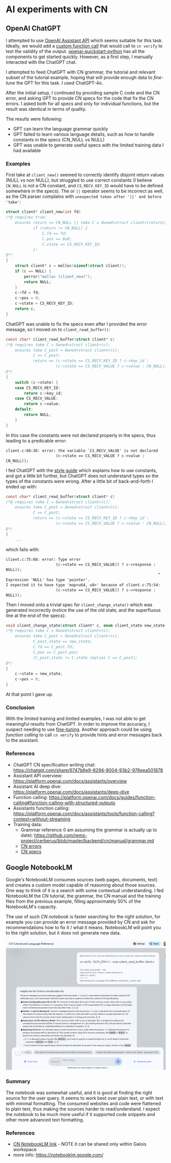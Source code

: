 # AI experiments with CN

## OpenAI ChatGPT

I attempted to use [OpenAI Assistant API](https://platform.openai.com/docs/assistants/overview) which seems suitable for this task. Ideally, we would add a [custom function call](https://platform.openai.com/docs/guides/function-calling#function-calling-with-structured-outputs) that would call to `cn verify` to test the validity of the output. [openai-quickstart-python](https://github.com/openai/openai-quickstart-python/) has all the components to get started quickly. However, as a first step, I manually interacted with the ChatGPT chat.

I attempted to feed ChatGPT with CN grammar, the tutorial and relevant subset of the tutorial example, hoping that will provide enough data to *fine-tune* the GPT for this task. I used ChatGPT-4o.

After the initial setup, I continued by providing sample C code and the CN error, and asking GPT to provide CN specs for the code that fix the CN errors. I asked both for all specs and only for individual functions, but the result was identical in terms of quality.

The results were following:
* GPT can learn the language grammar quickly
* GPT failed to learn various language details, such as how to handle constants in the specs (CN_NULL vs NULL)
* GPT was unable to generate useful specs with the limited training data I had available

### Examples


First take at `client_new()` seemed to correctly identify disjoint return values (NULL vs non NULL),
but struggled to use correct constants (I believe `CN_NULL` is not a CN constant, and `CS_RECV_KEY_ID` would have to be defined somewhere in the specs). The or `||` operator seems to be incorrect as well, as the CN parser complains with `unexpected token after '||' and before 'take'`:

```C
struct client* client_new(int fd)
/*@ requires true;
    ensures return == CN_NULL || take C = Owned<struct client>(return);
            if (return != CN_NULL) {
                C.fd == fd;
                C.pos == 0u8;
                C.state == CS_RECV_KEY_ID;
            };
@*/
{
    struct client* c = malloc(sizeof(struct client));
    if (c == NULL) {
        perror("malloc (client_new)");
        return NULL;
    }
    c->fd = fd;
    c->pos = 0;
    c->state = CS_RECV_KEY_ID;
    return c;
}
```

ChatGPT was unable to fix the specs even after I provided the error message, so I moved on to `client_read_buffer()`: 


```C
const char* client_read_buffer(struct client* c)
/*@ requires take C = Owned<struct client>(c);
    ensures take C_post = Owned<struct client>(c);
            C == C_post;
            return == (c->state == CS_RECV_KEY_ID ? c->key_id : 
                      (c->state == CS_RECV_VALUE ? c->value : CN_NULL));
@*/
{
    switch (c->state) {
    case CS_RECV_KEY_ID:
        return c->key_id;
    case CS_RECV_VALUE:
        return c->value;
    default:
        return NULL;
    }
}
```

In this case the constants were not declared properly in the specs, thus leading to a predicable error:

```
client.c:68:36: error: the variable `CS_RECV_VALUE' is not declared
                      (c->state == CS_RECV_VALUE ? c->value : CN_NULL));
```

I fed ChatGPT with the [style guide](https://rems-project.github.io/cn-tutorial/getting-started/style-guide/#constants) which explains how to use constants, and got a little bit further, but ChatGPT does not understand types so the types of the constants were wrong. After a little bit of back-and-forth I ended up with:

```C
const char* client_read_buffer(struct client* c)
/*@ requires take C = Owned<struct client>(c);
    ensures take C_post = Owned<struct client>(c);
            C == C_post;
            return == (c->state == CS_RECV_KEY_ID ? c->key_id : 
                      (c->state == CS_RECV_VALUE ? c->value : CN_NULL));
@*/
{
    ...
```

which fails with:

```
client.c:75:68: error: Type error
                      (c->state == CS_RECV_VALUE() ? c->response : NULL));
                                                                   ^
Expression 'NULL' has type 'pointer'.
I expected it to have type 'map<u64, u8>' because of client.c:75:54:
                      (c->state == CS_RECV_VALUE() ? c->response : NULL));

```


Then I moved onto a trivial spec for `client_change_state()` which was generated incorrectly (notice the use of the old state, and the superfluous line at the end of the specs):



```C
void client_change_state(struct client* c, enum client_state new_state)
/*@ requires take C = Owned<struct client>(c);
    ensures take C_post = Owned<struct client>(c);
            C_post.state == new_state;
            C.fd == C_post.fd;
            C.pos == C_post.pos;
            (C_post.state != C.state implies C == C_post);
@*/
{
    c->state = new_state;
    c->pos = 0;
}
```

At that point I gave up.

### Conclusion

With the limited training and limited examples, I was not able to get meaningful results from ChatGPT. In order to improve the accuracy, I suspect needing to use [fine-tuning](https://platform.openai.com/docs/guides/fine-tuning). Another approach could be using *function calling* to call `cn verify` to provide hints and error messages back to the assistant.

### References

* ChatGPT CN specification writing chat: https://chatgpt.com/share/6747b6e9-8294-8004-93b2-976eea501878
* Assistant API overview: https://platform.openai.com/docs/assistants/overview
* Assistant AI deep dive: https://platform.openai.com/docs/assistants/deep-dive
* Function calling: https://platform.openai.com/docs/guides/function-calling#function-calling-with-structured-outputs
* Assistants function calling: https://platform.openai.com/docs/assistants/tools/function-calling?context=without-streaming
* Training data:
  * Grammar reference (I am assuming the grammar is actually up to date): https://github.com/rems-project/cerberus/blob/master/backend/cn/manual/grammar.md
  * [CN errors](./sources/examples_errors.md)
  * [CN specs](./sources/examples_good.md)


## Google NotebookLM

Google's NotebookLM consumes sources (web pages, documents, text) and creates a custom model capable of reasoning about those sources. One way to think of it is a search with some contextual understanding. I fed NotebookLM the CN tutorial, the grammar, the CN manual and the training files from the previous example, filling approximately 50% of the NotebookLM's capacity.

The use of such *CN notebook* is faster searching for the right solution, for example you can provide an error message provided by CN and ask for recommendations how to fix it / what it means. NotebookLM will point you to the right solution, but it does not generate new data.

![lm-example](./lm-example.png)

### Summary

The notebook was somewhat useful, and it is good at finding the right source for the user query. It seems to work best over plain text, or with text with minimal formatting. The consumed websites and code were flattened to plain text, thus making the sources harder to read/understand. I expect the notebook to be much more useful if it supported code snippets and other more advanced text formatting.

### References

* [CN NotebookLM link](https://notebooklm.google.com/notebook/50eea5e0-7a66-4e81-962e-59501249a415?pli=1) - NOTE it can be shared only within Galois workspace
* more info: https://notebooklm.google.com/
